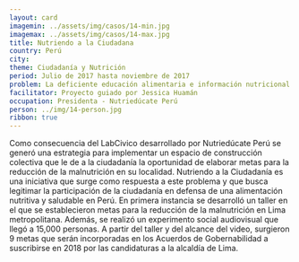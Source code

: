 ```yaml
---
layout: card
imagemin: ../assets/img/casos/14-min.jpg
imagemax: ../assets/img/casos/14-max.jpg
title: Nutriendo a la Ciudadana
country: Perú
city:
theme: Ciudadanía y Nutrición
period: Julio de 2017 hasta noviembre de 2017
problem: La deficiente educación alimentaria e información nutricional implica una violación de los derechos de los consumidores de alimentos procesados, teniendo un efecto negativo en la salud de estos
facilitator: Proyecto guiado por Jessica Huamán
occupation: Presidenta - Nutriedúcate Perú
person: ../img/14-person.jpg
ribbon: true
---
```


Como consecuencia del LabCivico desarrollado por Nutriedúcate Perú se generó una estrategia para implementar un espacio de construcción colectiva que le de a la ciudadanía la oportunidad de elaborar metas para la reducción de la malnutrición en su localidad. Nutriendo a la Ciudadanía es una iniciativa que surge como respuesta a este problema y que busca legitimar la participación de la ciudadanía en defensa de una alimentación nutritiva y saludable en Perú. En primera instancia se desarrolló un taller en el que se establecieron metas para la reducción de la malnutrición en Lima metropolitana. Además, se realizó un experimento social audiovisual que llegó a 15,000 personas. A partir del taller y del alcance del video, surgieron 9 metas que serán incorporadas en los Acuerdos de Gobernabilidad a suscribirse en 2018 por las candidaturas a la alcaldía de Lima.
